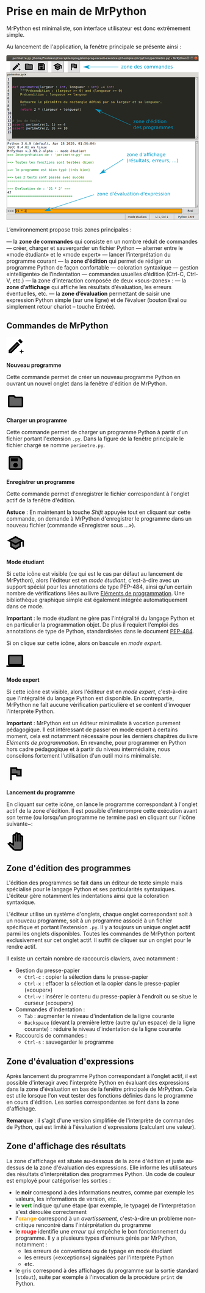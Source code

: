Prise en main de MrPython
=========================

MrPython est minimaliste, son interface utilisateur est donc extrêmement simple.

Au lancement de l'application, la fenêtre principale se présente ainsi :

![Fenêtre principale de MrPython](images/MrPython3-cmt.png)

L’environnement propose trois zones principales :

 — la **zone de commandes** qui consiste en un nombre réduit de commandes
   — créer, charger et sauvergarder un fichier Python
   — alterner entre le «mode étudiant» et le «mode expert»
   — lancer l’interprétation du programme courant
 — la **zone d’édition** qui permet de rédiger un programme Python de façon confortable
   — coloration syntaxique
   — gestion «intelligente» de l’indentation
   — commandes usuelles d’édition (Ctrl-C, Ctrl-V, etc.)
 — la zone d’interaction composée de deux «sous-zones» :
   — la **zone d’affichage** qui affiche les résultats d’évaluation, les erreurs éventuelles, etc.
   — la **zone d’évaluation** permettant de saisir une expression Python simple (sur une
ligne) et de l’évaluer (bouton Eval ou simplement retour chariot – touche Entrée).


Commandes de MrPython
---------------------

![Nouveau programme](images/new_file_icon.png)

**Nouveau programme**

Cette commande permet de créer un nouveau programme Python en ouvrant un nouvel onglet dans la fenêtre d'édition de MrPython.

![Charger un programme](images/open_icon.png)

**Charger un programme**

Cette commande permet de charger un programme Python à partir d'un fichier portant l'extension `.py`. Dans la figure de la fenêtre principale le fichier chargé se nomme `perimetre.py`.

![Enregistrer un programme](images/save_icon.png)

**Enregistrer un programme**

Cette commande permet d'enregistrer le fichier correspondant à l'onglet actif de la fenêtre d'édition.

**Astuce** : En maintenant la touche *Shift* appuyée tout en cliquant sur cette commande, on demande à MrPython d'enregistrer le programme dans un nouveau fichier (commande «Enregistrer sous ...»).

![Mode étudiant](images/student_icon2.png)

**Mode étudiant**

Si cette icône est visible (ce qui est le cas par défaut au lancement de MrPython), alors l'éditeur est en *mode étudiant*, c'est-à-dire avec un support spécial pour les annotations de type PEP-484, ainsi qu'un certain nombre de vérifications liées au livre [Eléments de programmation](https://www.editions-ellipses.fr/accueil/10671-elements-de-programmation-de-lalgorithme-au-programme-python-9782340041066.html). Une bibliothèque graphique simple est également intégrée automatiquement dans ce mode.

**Important** : le mode étudiant ne gère pas l'intégralité du langage Python et en particulier la programmation objet. De plus il requiert l'emploi des annotations de type de Python, standardisées dans le document [PEP-484](https://www.python.org/dev/peps/pep-0484/).

Si on clique sur cette icône, alors on bascule en *mode expert*.

![Mode expert](images/pro_icon3.png)

**Mode expert**

Si cette icône est visible, alors l'éditeur est en *mode expert*, c'est-à-dire que l'intégralité du langage Python est disponible. En contrepartie, MrPython ne fait aucune vérification particulière et se content d'invoquer l'interprète Python.

**Important** : MrPython est un éditeur minimaliste à vocation purement pédagogique. Il est intéressant de passer en mode expert à certains moment, cela est notamment nécessaire pour les derniers chapitres du livre *Eléments de programmation*. En revanche, pour programmer en Python hors cadre pédagogique et à partir du niveau intermédiaire, nous conseilons fortement l'utilisation d'un outil moins minimaliste.

![Lancement du programme](images/run_icon.png)

**Lancement du programme**

En cliquant sur cette icône, on lance le programme correspondant à l'onglet actif de la zone d'édition. Il est possible d'interrompre cette exécution avant son terme (ou lorsqu'un programme ne termine pas) en cliquant sur l'icône suivante~:

![Interruption du programme](images/stop_icon.png)


Zone d'édition des programmes
-----------------------------

L'édition des programmes se fait dans un éditeur de texte simple mais spécialisé pour le langage Python et ses particularités syntaxiques. L'éditeur gère notamment les indentations ainsi que la coloration syntaxique.

L'éditeur utilise un système d'onglets, chaque onglet correspondant soit à un nouveau programme, soit à un programme associé à un fichier spécifique et portant l'extension `.py`. Il y a toujours un unique onglet actif parmi les onglets disponibles. Toutes les commandes de MrPython portent exclusivement sur cet onglet actif. Il suffit de cliquer sur un onglet pour le rendre actif.

Il existe un certain nombre de raccourcis claviers, avec notamment :

 - Gestion du presse-papier
   - `Ctrl-c` : copier la sélection dans le presse-papier
   - `Ctrl-x` : effacer la sélection et la copier dans le presse-papier («couper»)
   - `Ctrl-v` : insérer le contenu du presse-papier à l'endroit ou se situe le curseur («couper»)
 - Commandes d'indentation :
   - `Tab` : augmenter le niveau d'indentation de la ligne courante
   - `Backspace` (devant la première lettre (autre qu'un espace) de la ligne courante) : réduire le niveau d'indentation de la ligne courante
 - Raccourcis de commandes :
   - `Ctrl-s` : sauvegarder le programme

Zone d'évaluation d'expressions
-------------------------------

Après lancement du programme Python correspondant à l'onglet actif, il est possible d'interagir avec l'interprète Python en évaluant des expressions dans la zone d'évaluation en bas de la fenêtre principale de MrPython. 
Cela est utile lorsque l'on veut tester des fonctions définies dans le programme en cours d'édition.
Les sorties correspondantes se font dans la zone d'affichage.

**Remarque** : il s'agit d'une version simplifiée de l'interprète de commandes de Python, qui est limité à l'évaluation d'expressions (calculant une valeur).


Zone d'affichage des résultats
------------------------------

La zone d'affichage est située au-dessous de la zone d'édition et juste au-dessus de la zone d'évaluation des expressions. Elle informe les utilisateurs des résultats d'interprétation des programmes Python.
Un code de couleur est employé pour catégoriser les sorties :

 - le **noir** correspond à des informations neutres, comme par exemple les valeurs, les informations de version, etc.
 - le <span style="color: green">**vert**</span> indique qu'une étape (par exemple, le typage) de l'interprétation s'est déroulée correctement
 - l'<span style="color: orange">**orange**</span> correspond à un *avertissement*, c'est-à-dire un problème non-critique rencontré dans l'intérprétation du programme
 - le <span style="color: red">**rouge**</span> identifie une *erreur* qui empêche le bon fonctionnement du programme. Il y a plusieurs types d'erreurs gérés par MrPython, notamment :
   - les erreurs de conventions ou de typage en mode étudiant
   - les erreurs («exceptions») signalées par l'interprète Python
   - etc.
 - le <span style="color: grey">**gris**</span> correspond à des affichages du programme sur la sortie standard (`stdout`), suite par exemple à l'invocation de la procédure `print` de Python.
 
 
